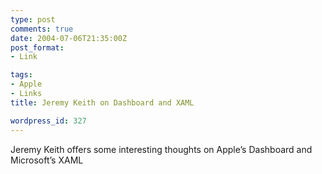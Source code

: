 ```yaml
---
type: post
comments: true
date: 2004-07-06T21:35:00Z
post_format:
- Link

tags:
- Apple
- Links
title: Jeremy Keith on Dashboard and XAML

wordpress_id: 327
---
```


Jeremy Keith offers some interesting thoughts on Apple’s Dashboard and Microsoft’s XAML
